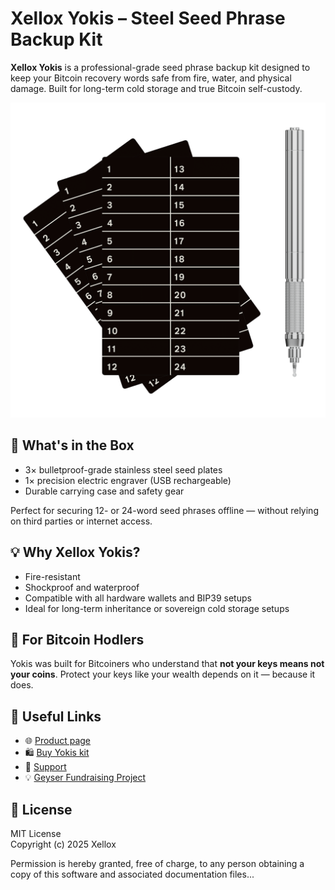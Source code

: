 # Xellox Yokis – Steel Seed Phrase Backup Kit

**Xellox Yokis** is a professional-grade seed phrase backup kit designed to keep your Bitcoin recovery words safe from fire, water, and physical damage. Built for long-term cold storage and true Bitcoin self-custody.

![Xellox Yokis Kit – triple steel plates and engraver](./xellox-yokis-kit-seed-backup-engraver.png)

## 🔐 What's in the Box

- 3× bulletproof-grade stainless steel seed plates  
- 1× precision electric engraver (USB rechargeable)  
- Durable carrying case and safety gear  

Perfect for securing 12- or 24-word seed phrases offline — without relying on third parties or internet access.

## 💡 Why Xellox Yokis?

- Fire-resistant  
- Shockproof and waterproof  
- Compatible with all hardware wallets and BIP39 setups  
- Ideal for long-term inheritance or sovereign cold storage setups  

## 🎯 For Bitcoin Hodlers

Yokis was built for Bitcoiners who understand that **not your keys means not your coins**. Protect your keys like your wealth depends on it — because it does.

## 🔗 Useful Links

- 🌐 [Product page](https://www.xellox.io/yokis/)
- 🛍️ [Buy Yokis kit](https://www.xellox.io/product/yokis/)
- 🤝 [Support](https://www.xellox.io/support/)
- 💡 [Geyser Fundraising Project](https://geyser.fund/project/clavis)

## 📄 License

MIT License  
Copyright (c) 2025 Xellox

Permission is hereby granted, free of charge, to any person obtaining a copy of this software and associated documentation files...

